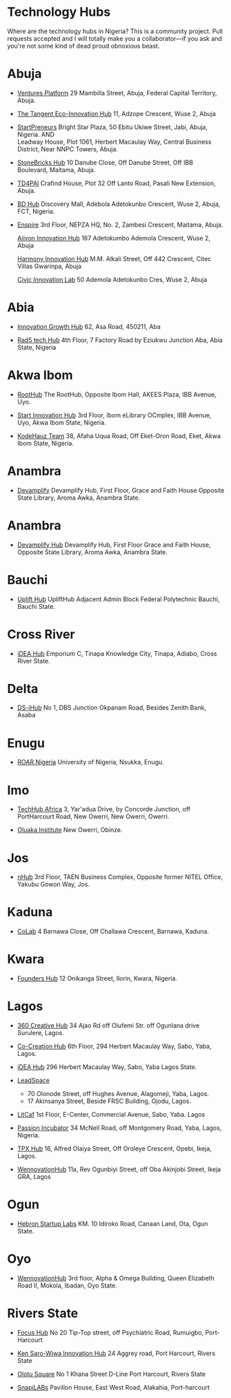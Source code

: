 # Technology Hubs

Where are the technology hubs in Nigeria? This is a community project. Pull requests accepted and I will totally make you a collaborator—if you ask and you're not some kind of dead proud obnoxious beast.

# Abuja
* [Ventures Platform](http://venturesplatform.com/)
  29 Mambilla Street, Abuja, Federal Capital Territory, Abuja.

* [The Tangent Eco-Innovation Hub](http://ghraizi-group.com)
  11, Adzope Crescent, Wuse 2, Abuja

* [StartPreneurs](http://startpreneurs.com.ng)
  Bright Star Plaza, 50 Ebitu Ukiwe Street, Jabi, Abuja, Nigeria. AND  
  Leadway House, Plot 1061, Herbert Macaulay Way, Central Business District, Near NNPC Towers, Abuja.

* [StoneBricks Hub](http://stonebrickshub.com)
  10 Danube Close, Off Danube Street, Off IBB Boulevard, Maitama, Abuja.

* [TD4PAI](http://td4pai.org)
  Crafind House, Plot 32 Off Lanto Road, Pasali New Extension, Abuja.

* [BD Hub](http://bdhub.com.ng)
  Discovery Mall, Adebola Adetokunbo Crescent, Wuse 2, Abuja, FCT, Nigeria.

* [Enspire](http://enspire.org.ng)
  3rd Floor, NEPZA HQ, No. 2, Zambesi Crescent, Maitama, Abuja.
  
  [Aiivon Innovation Hub](https://hub.aiivon.com/)
  167 Adetokumbo Ademola Crescent, Wuse 2, Abuja
  
  [Harmony Innovation Hub](http://harmonyinnovationhub.com/)
  M.M. Alkali Street, Off 442 Crescent, Citec Villas
  Gwarinpa, Abuja
  
  [Civic Innovation Lab](https://civicilab.com/)
  50 Ademola Adetokunbo Cres, Wuse 2, Abuja
 
 # Abia
* [Innovation Growth Hub](https://ighub.com.ng/)
 62, Asa Road, 450211, Aba

* [Rad5 tech Hub](http://rad5.com.ng/)
 4th Floor, 7 Factory Road by Eziukwu Junction Aba, Abia State, Nigeria



# Akwa Ibom
* [RootHub](http://www.theroothub.com)
  The RootHub, Opposite Ibom Hall, AKEES Plaza, IBB Avenue, Uyo.

* [Start Innovation Hub](http://starthub.com.ng)
  3rd Floor, Ibom eLibrary OCmplex, IBB Avenue, Uyo, Akwa Ibom State, Nigeria.

* [KodeHauz Team](http://kodehauz.com)
  38, Afaha Uqua Road, Off Eket-Oron Road, Eket, Akwa Ibom State, Nigeria.

# Anambra
* [Devamplify](https://www.devamplify.com)
  Devamplify Hub, First Floor, Grace and Faith House Opposite State Library, Aroma Awka, Anambra State.


# Anambra
* [Devamplify Hub](https://www.devamplify.com)
  Devamplify Hub, First Floor Grace and Faith House, Opposite State Library, Aroma Awka, Anambra State.


# Bauchi
* [Uplift Hub](https://www.hub.uplift.ng)
  UpliftHub Adjacent Admin Block Federal Polytechnic Bauchi, Bauchi State. 

# Cross River
* [iDEA Hub](http://www.idea-nigeria.org)
  Emporium C, Tinapa Knowledge City, Tinapa, Adiabo, Cross River State.

#  Delta

* [DS-iHub](http://dsihub.org.ng)
  No 1, DBS Junction Okpanam Road, Besides Zenith Bank, Asaba

#  Enugu

* [ROAR Nigeria](http://www.unn.edu.ng)
  University of Nigeria, Nsukka, Enugu.

# Imo

* [TechHub Africa](https://www.facebook.com/techhubafrica1)
  3, Yar'adua Drive, by Concorde Junction, off PortHarcourt Road, New Owerri, New Owerri, Owerri.

* [Oluaka Institute](https://oluakaacademy.org)
  New Owerri, Obinze.

# Jos
* [nHub](http://nhubnigeria.com)
  3rd Floor, TAEN Business Complex, Opposite former NITEL Office, Yakubu Gowon Way, Jos.

# Kaduna
* [CoLab](http://colab.com.ng)
  4 Barnawa Close, Off Challawa Crescent, Barnawa, Kaduna.


# Kwara
* [Founders Hub](http://foundershub.xyz)
  12 Onikanga Street, Ilorin, Kwara, Nigeria.


# Lagos
* [360 Creative Hub](http://www.360creativehub.com/)
  34 Ajao Rd off Olufemi Str. off Ogunlana drive Surulere, Lagos.

* [Co-Creation Hub](http://cchubnigeria.com)
  6th Floor, 294 Herbert Macaulay Way, Sabo, Yaba, Lagos.

* [iDEA Hub](http://www.idea-nigeria.org)
  296 Herbert Macaulay Way, Sabo, Yaba Lagos State.

* [LeadSpace](http://theleadspace.co)
  * 70 Olonode Street, off Hughes Avenue, Alagomeji, Yaba, Lagos.
  * 17 Akinsanya Street, Beside FRSC Building, Ojodu, Lagos.
  
* [LitCaf](https://litcaf.com)
  1st Floor, E-Center, Commercial Avenue, Sabo, Yaba. Lagos

* [Passion Incubator](http://passionincubator.ng)
  34 McNell Road, off Montgomery Road, Yaba, Lagos, Nigeria.

* [TPX Hub](http://www.tpxhub.com.ng)
  16, Alfred Olaiya Street, Off Oroleye Crescent, Opebi, Ikeja, Lagos.

* [WennovationHub](http://wennovationhub.org)
  11a, Rev Ogunbiyi Street, off Oba Akinjobi Street, Ikeja GRA, Lagos

#  Ogun
* [Hebron Startup Labs](http://covenantuniversity.edu.ng/)
  KM. 10 Idiroko Road, Canaan Land, Ota, Ogun State.

# Oyo
* [WennovationHub](http://wennovationhub.org)
  3rd floor, Alpha & Omega Building, Queen Elizabeth Road II, Mokola, Ibadan, Oyo State.

#  Rivers State
* [Focus Hub](http://focushub.net)
  No 20 Tip-Top street, off Psychiatric Road, Rumuigbo, Port-Harcourt
  
 * [Ken Saro-Wiwa Innovation Hub](http://www.kensarowiwafoundation.org/innovation_hub.php)
24 Aggrey road, Port Harcourt, Rivers State

* [Olotu Square](http://www.olotusquare.co)
  No 1 Khana Street D-Line Port Harcourt, Rivers State
  
* [SnapiLABs](https://snapilabs.com)
  Pavillon House, East West Road, Alakahia, Port-harcourt
